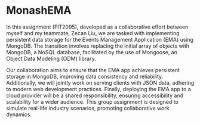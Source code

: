 # MonashEMA

In this assignment (FIT2095), developed as a collaborative effort between myself and my teammate, Zecan Liu, we are tasked with implementing persistent data storage for the Events Management Application (EMA) using MongoDB. The transition involves replacing the initial array of objects with MongoDB, a NoSQL database, facilitated by the use of Mongoose, an Object Data Modeling (ODM) library.

Our collaboration aims to ensure that the EMA app achieves persistent storage in MongoDB, improving data consistency and reliability. Additionally, we will jointly work on serving clients with JSON data, adhering to modern web development practices. Finally, deploying the EMA app to a cloud provider will be a shared responsibility, ensuring accessibility and scalability for a wider audience. This group assignment is designed to simulate real-life industry scenarios, promoting collaborative work dynamics.

